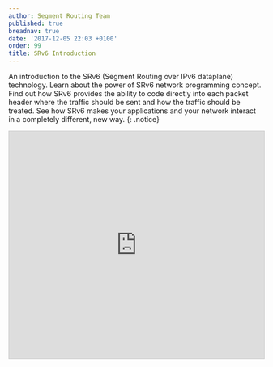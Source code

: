 ```yaml
---
author: Segment Routing Team
published: true
breadnav: true
date: '2017-12-05 22:03 +0100'
order: 99
title: SRv6 Introduction
---
```

An introduction to the SRv6 (Segment Routing over IPv6 dataplane) technology.
Learn about the power of SRv6 network programming concept. Find out how SRv6 provides the ability to code directly into each packet header where the traffic should be sent and how the traffic should be treated. See how SRv6 makes your applications and your network interact in a completely different, new way.
{: .notice}  

<iframe src="https://app.box.com/embed/preview/pqdkj6ysn0cud11mryfrozlk2npyrlgl?theme=dark" width="800" height="450" frameborder="0" marginwidth="0" marginheight="0" scrolling="no" style="border:1px solid #CCC; border-width:1px; margin-bottom:5px; max-width: 100%;" allowfullscreen webkitallowfullscreen msallowfullscreen></iframe>
